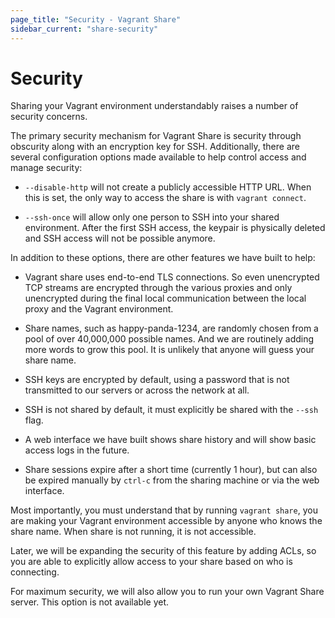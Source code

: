 ```yaml
---
page_title: "Security - Vagrant Share"
sidebar_current: "share-security"
---
```


# Security

Sharing your Vagrant environment understandably raises a number of security
concerns.

The primary security mechanism for Vagrant
Share is security through obscurity along with an encryption key for SSH.
Additionally, there are several configuration options made available to
help control access and manage security:

  * `--disable-http` will not create a publicly accessible HTTP URL. When
    this is set, the only way to access the share is with `vagrant connect`.

  * `--ssh-once` will allow only one person to SSH into your shared environment.
    After the first SSH access, the keypair is physically deleted and SSH
    access will not be possible anymore.

In addition to these options, there are other features we have built to help:

  * Vagrant share uses end-to-end TLS connections. So even unencrypted TCP streams
    are encrypted through the various proxies and only unencrypted during the final
    local communication between the local proxy and the Vagrant environment.

  * Share names, such as happy-panda-1234, are randomly chosen from a pool
    of over 40,000,000 possible names. And we are routinely adding more
    words to grow this pool. It is unlikely that anyone will guess your
    share name.

  * SSH keys are encrypted by default, using a password that is not transmitted
    to our servers or across the network at all.

  * SSH is not shared by default, it must explicitly be shared with the
    `--ssh` flag.

  * A web interface we have built shows share history and will show basic
    access logs in the future.

  * Share sessions expire after a short time (currently 1 hour), but
    can also be expired manually by `ctrl-c` from the sharing machine
    or via the web interface.

Most importantly, you must understand that by running `vagrant share`,
you are making your Vagrant environment accessible by anyone who knows
the share name. When share is not running, it is not accessible.

Later, we will be expanding the security of this feature by adding ACLs,
so you are able to explicitly allow
access to your share based on who is connecting.

For maximum security, we will also allow you to run your own Vagrant
Share server. This option is not available yet.
